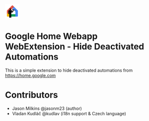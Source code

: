 ![](icon.svg)

# Google Home Webapp WebExtension - Hide Deactivated Automations 

This is a simple extension to hide deactivated automations from https://home.google.com

# Contributors
- Jason Milkins @jasonm23 (author)
- Vladan Kudláč @kudlav (i18n support & Czech language)
